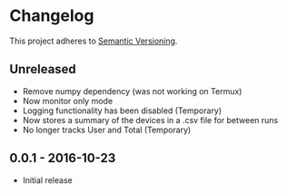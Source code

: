 # Changelog

This project adheres to [Semantic Versioning](http://semver.org/).

## Unreleased
- Remove numpy dependency (was not working on Termux)
- Now monitor only mode
- Logging functionality has been disabled (Temporary)
- Now stores a summary of the devices in a .csv file for between runs
- No longer tracks User and Total (Temporary)

## 0.0.1 - 2016-10-23
- Initial release
